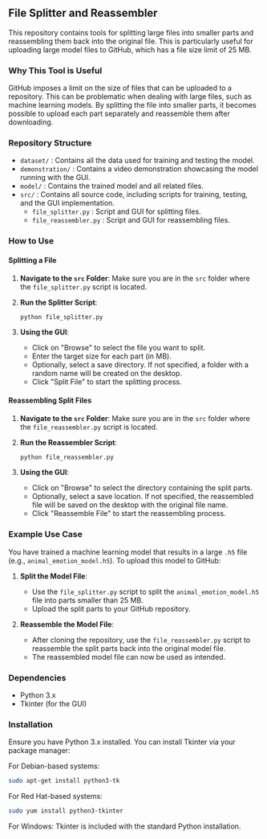 ## File Splitter and Reassembler

This repository contains tools for splitting large files into smaller parts and reassembling them back into the original file. This is particularly useful for uploading large model files to GitHub, which has a file size limit of 25 MB.

### Why This Tool is Useful

GitHub imposes a limit on the size of files that can be uploaded to a repository. This can be problematic when dealing with large files, such as machine learning models. By splitting the file into smaller parts, it becomes possible to upload each part separately and reassemble them after downloading.

### Repository Structure

- `dataset/` : Contains all the data used for training and testing the model.
- `demonstration/` : Contains a video demonstration showcasing the model running with the GUI.
- `model/` : Contains the trained model and all related files.
- `src/` : Contains all source code, including scripts for training, testing, and the GUI implementation.
  - `file_splitter.py` : Script and GUI for splitting files.
  - `file_reassembler.py` : Script and GUI for reassembling files.

### How to Use

#### Splitting a File

1. **Navigate to the `src` Folder**:
   Make sure you are in the `src` folder where the `file_splitter.py` script is located.

2. **Run the Splitter Script**:
   ```sh
   python file_splitter.py
   ```
   
3. **Using the GUI**:
   - Click on "Browse" to select the file you want to split.
   - Enter the target size for each part (in MB).
   - Optionally, select a save directory. If not specified, a folder with a random name will be created on the desktop.
   - Click "Split File" to start the splitting process.

#### Reassembling Split Files

1. **Navigate to the `src` Folder**:
   Make sure you are in the `src` folder where the `file_reassembler.py` script is located.

2. **Run the Reassembler Script**:
   ```sh
   python file_reassembler.py
   ```
   
3. **Using the GUI**:
   - Click on "Browse" to select the directory containing the split parts.
   - Optionally, select a save location. If not specified, the reassembled file will be saved on the desktop with the original file name.
   - Click "Reassemble File" to start the reassembling process.

### Example Use Case

You have trained a machine learning model that results in a large `.h5` file (e.g., `animal_emotion_model.h5`). To upload this model to GitHub:

1. **Split the Model File**:
   - Use the `file_splitter.py` script to split the `animal_emotion_model.h5` file into parts smaller than 25 MB.
   - Upload the split parts to your GitHub repository.

2. **Reassemble the Model File**:
   - After cloning the repository, use the `file_reassembler.py` script to reassemble the split parts back into the original model file.
   - The reassembled model file can now be used as intended.

### Dependencies

- Python 3.x
- Tkinter (for the GUI)

### Installation

Ensure you have Python 3.x installed. You can install Tkinter via your package manager:

For Debian-based systems:
```sh
sudo apt-get install python3-tk
```

For Red Hat-based systems:
```sh
sudo yum install python3-tkinter
```

For Windows:
Tkinter is included with the standard Python installation.
